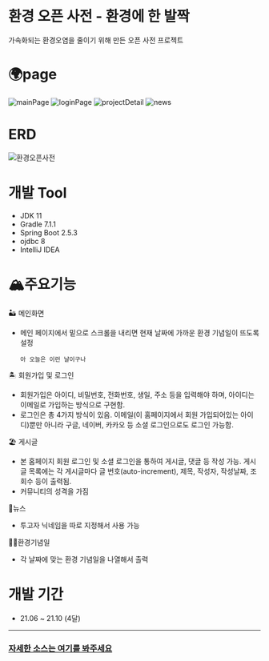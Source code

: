 # 환경 오픈 사전 - 환경에 한 발짝

가속화되는 환경오염을 줄이기 위해 만든 오픈 사전 프로젝트
  
# 🌍page
   ![mainPage](https://user-images.githubusercontent.com/77195486/143795081-c80b5989-aeac-45e3-9116-ece03b77d75d.JPG)
   ![loginPage](https://user-images.githubusercontent.com/77195486/143795207-b1fca363-e6ea-46b7-b014-e72d8d578132.JPG)
   ![projectDetail](https://user-images.githubusercontent.com/77195486/143795236-991f2146-7992-4dc4-bfea-c3b9ee248d77.JPG)
   ![news](https://user-images.githubusercontent.com/77195486/143795299-f7f8cb81-56c7-4dc9-8e4a-5affa5d6de30.JPG)
 
# ERD
  ![환경오픈사전](https://user-images.githubusercontent.com/77195486/192509222-d1259dae-9e83-41d1-a6b0-bb40e22a4224.png)

# 개발 Tool
  - JDK 11
  - Gradle 7.1.1
  - Spring Boot 2.5.3
  - ojdbc 8
  - IntelliJ IDEA
  

# 🏔주요기능
  
  🏜 메인화면
  * 메인 페이지에서 밑으로 스크롤을 내리면 현재 날짜에 가까운 환경 기념일이 뜨도록 설정
                
        아 오늘은 이런 날이구나

  🏝 회원가입 및 로그인
  * 회원가입은 아이디, 비밀번호, 전화번호, 생일, 주소 등을 입력해야 하며, 아이디는 이메일로 가입하는 방식으로 구현함.
  * 로그인은 총 4가지 방식이 있음. 이메일(이 홈페이지에서 회원 가입되어있는 아이디)뿐만 아니라 구글, 네이버, 카카오 등 소셜 로그인으로도 로그인 가능함.
  
  🏖 게시글
  * 본 홈페이지 회원 로그인 및 소셜 로그인을 통하여 게시글, 댓글 등 작성 가능. 게시글 목록에는 각 게시글마다 글 번호(auto-increment), 제목, 작성자, 작성날짜, 조회수 등이 출력됨.
  * 커뮤니티의 성격을 가짐
  
  📢뉴스
  * 투고자 닉네임을 따로 지정해서 사용 가능
  
  🏳‍🌈환경기념일
  * 각 날짜에 맞는 환경 기념일을 나열해서 출력
  
# 개발 기간
 - 21.06 ~ 21.10 (4달)
 
 ---
 
 
 ### [자세한 소스는 여기를 봐주세요](https://github.com/2021PassionProject/EnvironmentProject-2021/tree/main/DevelopTest/JAVATEST)
